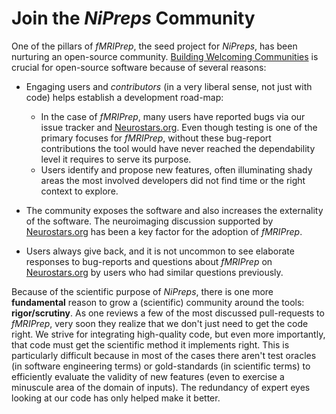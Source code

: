 # Join the *NiPreps* Community

One of the pillars of *fMRIPrep*, the seed project for *NiPreps*,
has been nurturing an open-source community.
[Building Welcoming Communities](https://opensource.guide/building-community/)
is crucial for open-source software because of several reasons:

  * Engaging users and *contributors* (in a very liberal sense, not just with code)
    helps establish a development road-map:

      * In the case of *fMRIPrep*, many users have reported bugs via our issue
        tracker and [Neurostars.org].
        Even though testing is one of the primary focuses for *fMRIPrep*, without these
        bug-report contributions the tool would have never reached the dependability level
        it requires to serve its purpose.
      * Users identify and propose new features, often illuminating shady areas the
        most involved developers did not find time or the right context to explore.

  * The community exposes the software and also increases the externality of the software.
    The neuroimaging discussion supported by [Neurostars.org]
    has been a key factor for the adoption of *fMRIPrep*.

  * Users always give back, and it is not uncommon to see elaborate responses
    to bug-reports and questions about *fMRIPrep* on [Neurostars.org]
    by users who had similar questions previously.

Because of the scientific purpose of *NiPreps*, there is one more **fundamental**
reason to grow a (scientific) community around the tools: **rigor/scrutiny**.
As one reviews a few of the most discussed pull-requests to *fMRIPrep*, very soon
they realize that we don't just need to get the code right.
We strive for integrating high-quality code, but even more importantly, that code
must get the scientific method it implements right.
This is particularly difficult because in most of the cases there aren't
test oracles (in software engineering terms) or gold-standards (in scientific terms)
to efficiently evaluate the validity of new features (even to exercise a minuscule area
of the domain of inputs).
The redundancy of expert eyes looking at our code has only helped make it better.

[Neurostars.org]: https://neurostars.org

